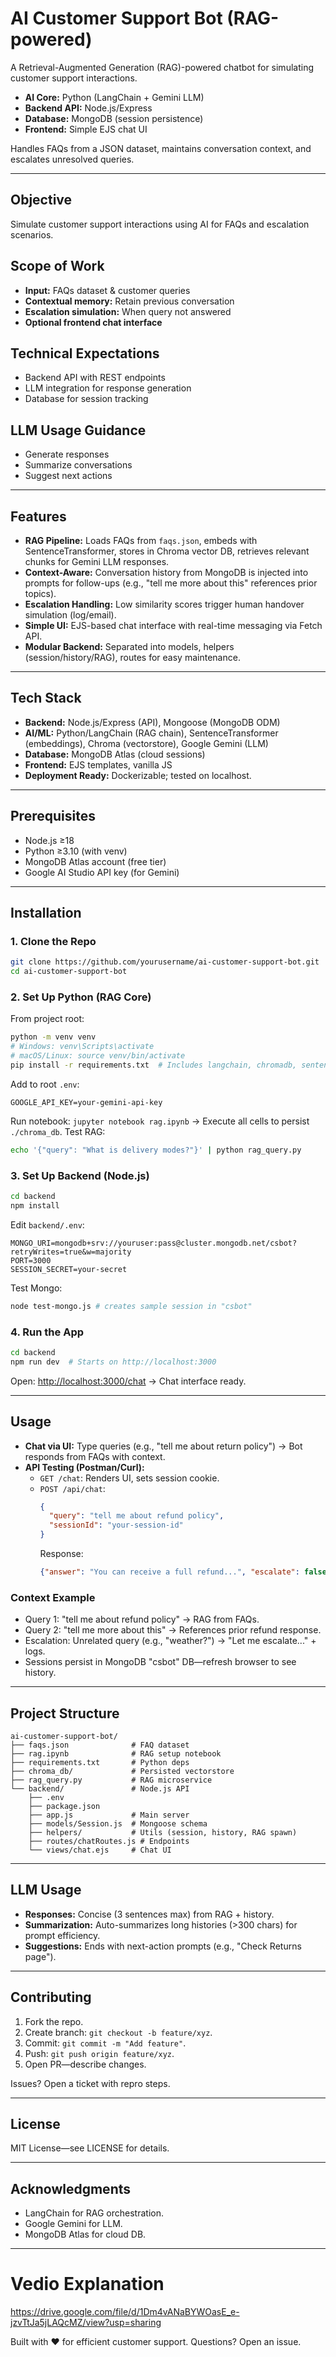 # AI Customer Support Bot (RAG-powered)

A Retrieval-Augmented Generation (RAG)-powered chatbot for simulating customer support interactions.

- **AI Core:** Python (LangChain + Gemini LLM)
- **Backend API:** Node.js/Express
- **Database:** MongoDB (session persistence)
- **Frontend:** Simple EJS chat UI

Handles FAQs from a JSON dataset, maintains conversation context, and escalates unresolved queries.

---

## Objective
Simulate customer support interactions using AI for FAQs and escalation scenarios.

## Scope of Work
- **Input:** FAQs dataset & customer queries
- **Contextual memory:** Retain previous conversation
- **Escalation simulation:** When query not answered
- **Optional frontend chat interface**

## Technical Expectations
- Backend API with REST endpoints
- LLM integration for response generation
- Database for session tracking

## LLM Usage Guidance
- Generate responses
- Summarize conversations
- Suggest next actions

---

## Features
- **RAG Pipeline:** Loads FAQs from `faqs.json`, embeds with SentenceTransformer, stores in Chroma vector DB, retrieves relevant chunks for Gemini LLM responses.
- **Context-Aware:** Conversation history from MongoDB is injected into prompts for follow-ups (e.g., "tell me more about this" references prior topics).
- **Escalation Handling:** Low similarity scores trigger human handover simulation (log/email).
- **Simple UI:** EJS-based chat interface with real-time messaging via Fetch API.
- **Modular Backend:** Separated into models, helpers (session/history/RAG), routes for easy maintenance.

---

## Tech Stack
- **Backend:** Node.js/Express (API), Mongoose (MongoDB ODM)
- **AI/ML:** Python/LangChain (RAG chain), SentenceTransformer (embeddings), Chroma (vectorstore), Google Gemini (LLM)
- **Database:** MongoDB Atlas (cloud sessions)
- **Frontend:** EJS templates, vanilla JS
- **Deployment Ready:** Dockerizable; tested on localhost.

---

## Prerequisites
- Node.js ≥18
- Python ≥3.10 (with venv)
- MongoDB Atlas account (free tier)
- Google AI Studio API key (for Gemini)

---

## Installation

### 1. Clone the Repo
```bash
git clone https://github.com/yourusername/ai-customer-support-bot.git
cd ai-customer-support-bot
```

### 2. Set Up Python (RAG Core)
From project root:
```bash
python -m venv venv
# Windows: venv\Scripts\activate
# macOS/Linux: source venv/bin/activate
pip install -r requirements.txt  # Includes langchain, chromadb, sentence-transformers, etc.
```
Add to root `.env`:
```
GOOGLE_API_KEY=your-gemini-api-key
```
Run notebook: `jupyter notebook rag.ipynb` → Execute all cells to persist `./chroma_db`.
Test RAG:
```bash
echo '{"query": "What is delivery modes?"}' | python rag_query.py
```

### 3. Set Up Backend (Node.js)
```bash
cd backend
npm install
```
Edit `backend/.env`:
```
MONGO_URI=mongodb+srv://youruser:pass@cluster.mongodb.net/csbot?retryWrites=true&w=majority
PORT=3000
SESSION_SECRET=your-secret
```
Test Mongo:
```bash
node test-mongo.js # creates sample session in "csbot"
```

### 4. Run the App
```bash
cd backend
npm run dev  # Starts on http://localhost:3000
```
Open: [http://localhost:3000/chat](http://localhost:3000/chat) → Chat interface ready.

---

## Usage
- **Chat via UI:** Type queries (e.g., "tell me about return policy") → Bot responds from FAQs with context.
- **API Testing (Postman/Curl):**
  - `GET /chat`: Renders UI, sets session cookie.
  - `POST /api/chat`:
    ```json
    {
      "query": "tell me about refund policy",
      "sessionId": "your-session-id"
    }
    ```
    Response:
    ```json
    {"answer": "You can receive a full refund...", "escalate": false, "suggestion": "..."}
    ```

### Context Example
- Query 1: "tell me about refund policy" → RAG from FAQs.
- Query 2: "tell me more about this" → References prior refund response.
- Escalation: Unrelated query (e.g., "weather?") → "Let me escalate..." + logs.
- Sessions persist in MongoDB "csbot" DB—refresh browser to see history.

---

## Project Structure
```
ai-customer-support-bot/
├── faqs.json              # FAQ dataset
├── rag.ipynb              # RAG setup notebook
├── requirements.txt       # Python deps
├── chroma_db/             # Persisted vectorstore
├── rag_query.py           # RAG microservice
└── backend/               # Node.js API
    ├── .env
    ├── package.json
    ├── app.js             # Main server
    ├── models/Session.js  # Mongoose schema
    ├── helpers/           # Utils (session, history, RAG spawn)
    ├── routes/chatRoutes.js # Endpoints
    └── views/chat.ejs     # Chat UI
```

---

## LLM Usage
- **Responses:** Concise (3 sentences max) from RAG + history.
- **Summarization:** Auto-summarizes long histories (>300 chars) for prompt efficiency.
- **Suggestions:** Ends with next-action prompts (e.g., "Check Returns page").

---

## Contributing
1. Fork the repo.
2. Create branch: `git checkout -b feature/xyz`.
3. Commit: `git commit -m "Add feature"`.
4. Push: `git push origin feature/xyz`.
5. Open PR—describe changes.

Issues? Open a ticket with repro steps.

---

## License
MIT License—see LICENSE for details.

---

## Acknowledgments
- LangChain for RAG orchestration.
- Google Gemini for LLM.
- MongoDB Atlas for cloud DB.

---
# Vedio Explanation
https://drive.google.com/file/d/1Dm4vANaBYWOasE_e-jzvTtJa5jLAQcMZ/view?usp=sharing

Built with ❤️ for efficient customer support. Questions? Open an issue.


